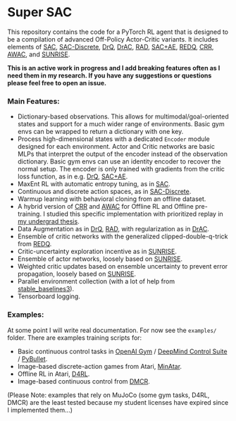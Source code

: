 # Super SAC

This repository contains the code for a PyTorch RL agent that is designed to be a compilation of advanced Off-Policy Actor-Critic variants. It includes elements of [SAC](https://arxiv.org/abs/1812.05905), [SAC-Discrete](https://arxiv.org/abs/1910.07207), [DrQ](https://arxiv.org/abs/2004.13649), [DrAC](https://arxiv.org/abs/2006.12862), [RAD](https://arxiv.org/abs/2004.14990), [SAC+AE](https://arxiv.org/abs/1910.01741), [REDQ](https://arxiv.org/abs/2101.05982), [CRR](https://arxiv.org/abs/2006.15134), [AWAC](https://arxiv.org/abs/2006.09359), and [SUNRISE](https://arxiv.org/abs/2007.04938).

**This is an active work in progress and I add breaking features often as I need them in my research. If you have any suggestions or questions please feel free to open an issue.**

### Main Features:
- Dictionary-based observations. This allows for multimodal/goal-oriented states and support for a much wider range of environments. Basic gym envs can be wrapped to return a dictionary with one key.
- Process high-dimensional states with a dedicated `Encoder` module designed for each environment. Actor and Critic networks are basic MLPs that interpret the output of the encoder instead of the observation dictionary. Basic gym envs can use an identity encoder to recover the normal setup. The encoder is only trained with gradients from the critic loss function, as in e.g. [DrQ](https://arxiv.org/abs/2004.13649), [SAC+AE](https://arxiv.org/abs/1910.01741).
- MaxEnt RL with automatic entropy tuning, as in [SAC](https://arxiv.org/abs/1812.05905).
- Continuous and discrete action spaces, as in [SAC-Discrete](https://arxiv.org/abs/1910.07207).
- Warmup learning with behavioral cloning from an offline dataset.
- A hybrid version of [CRR](https://arxiv.org/abs/2006.15134) and [AWAC](https://arxiv.org/abs/2006.09359) for Offline RL and Offline pre-training. I studied this specific implementation with prioritized replay in [my undergrad thesis](https://csdmp.github.io/docs/grigsby2021.pdf).
- Data Augmentation as in [DrQ](https://arxiv.org/abs/2004.13649), [RAD](https://arxiv.org/abs/2004.14990), with regularization as in [DrAC](https://arxiv.org/abs/2006.12862).
- Ensemble of critic networks with the generalized clipped-double-q-trick from [REDQ](https://arxiv.org/abs/2101.05982).
- Critic-uncertainty exploration incentive as in [SUNRISE](https://arxiv.org/abs/2007.04938).
- Ensemble of actor networks, loosely based on [SUNRISE](https://arxiv.org/abs/2007.04938).
- Weighted critic updates based on ensemble uncertainty to prevent error propagation, loosely based on [SUNRISE](https://arxiv.org/abs/2007.04938).
- Parallel environment collection (with a lot of help from [stable_baselines3](https://github.com/DLR-RM/stable-baselines3)).
- Tensorboard logging.

### Examples:
At some point I will write real documentation. For now see the `examples/` folder. There are examples training scripts for:
- Basic continuous control tasks in [OpenAI Gym](https://gym.openai.com) / [DeepMind Control Suite](https://arxiv.org/abs/1801.00690) / [PyBullet](https://github.com/bulletphysics/bullet3).
- Image-based discrete-action games from Atari, [MinAtar](https://github.com/kenjyoung/MinAtar).
- Offline RL in Atari, [D4RL](https://github.com/rail-berkeley/d4rl).
- Image-based continuous control from [DMCR](https://arxiv.org/abs/2010.06740).

(Please Note: examples that rely on MuJoCo (some gym tasks, D4RL, DMCR) are the least tested because my student licenses have expired since I implemented them...)



